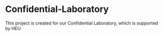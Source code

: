 # Confidential-Laboratory
This project is created for our Confidential Laboratory, which is supported by HEU

